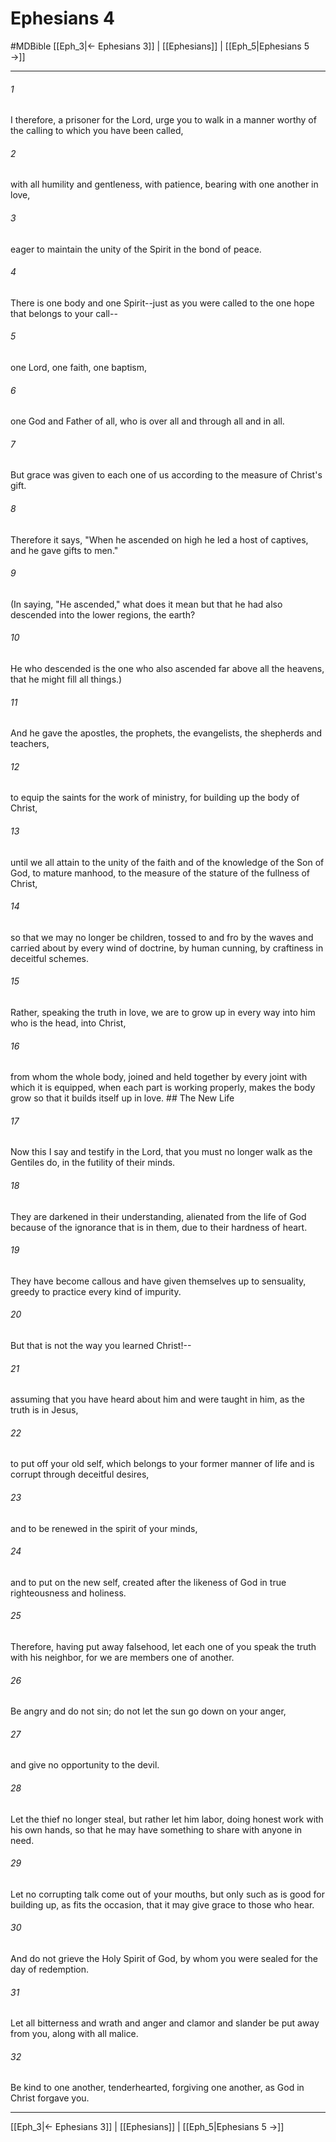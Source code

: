 # Ephesians 4
#MDBible
[[Eph_3|← Ephesians 3]] | [[Ephesians]] | [[Eph_5|Ephesians 5 →]]

***

###### 1 
I therefore, a prisoner for the Lord, urge you to walk in a manner worthy of the calling to which you have been called, 

###### 2 
with all humility and gentleness, with patience, bearing with one another in love, 

###### 3 
eager to maintain the unity of the Spirit in the bond of peace. 

###### 4 
There is one body and one Spirit--just as you were called to the one hope that belongs to your call-- 

###### 5 
one Lord, one faith, one baptism, 

###### 6 
one God and Father of all, who is over all and through all and in all. 

###### 7 
But grace was given to each one of us according to the measure of Christ's gift. 

###### 8 
Therefore it says, "When he ascended on high he led a host of captives, and he gave gifts to men." 

###### 9 
(In saying, "He ascended," what does it mean but that he had also descended into the lower regions, the earth? 

###### 10 
He who descended is the one who also ascended far above all the heavens, that he might fill all things.) 

###### 11 
And he gave the apostles, the prophets, the evangelists, the shepherds and teachers, 

###### 12 
to equip the saints for the work of ministry, for building up the body of Christ, 

###### 13 
until we all attain to the unity of the faith and of the knowledge of the Son of God, to mature manhood, to the measure of the stature of the fullness of Christ, 

###### 14 
so that we may no longer be children, tossed to and fro by the waves and carried about by every wind of doctrine, by human cunning, by craftiness in deceitful schemes. 

###### 15 
Rather, speaking the truth in love, we are to grow up in every way into him who is the head, into Christ, 

###### 16 
from whom the whole body, joined and held together by every joint with which it is equipped, when each part is working properly, makes the body grow so that it builds itself up in love. ## The New Life 

###### 17 
Now this I say and testify in the Lord, that you must no longer walk as the Gentiles do, in the futility of their minds. 

###### 18 
They are darkened in their understanding, alienated from the life of God because of the ignorance that is in them, due to their hardness of heart. 

###### 19 
They have become callous and have given themselves up to sensuality, greedy to practice every kind of impurity. 

###### 20 
But that is not the way you learned Christ!-- 

###### 21 
assuming that you have heard about him and were taught in him, as the truth is in Jesus, 

###### 22 
to put off your old self, which belongs to your former manner of life and is corrupt through deceitful desires, 

###### 23 
and to be renewed in the spirit of your minds, 

###### 24 
and to put on the new self, created after the likeness of God in true righteousness and holiness. 

###### 25 
Therefore, having put away falsehood, let each one of you speak the truth with his neighbor, for we are members one of another. 

###### 26 
Be angry and do not sin; do not let the sun go down on your anger, 

###### 27 
and give no opportunity to the devil. 

###### 28 
Let the thief no longer steal, but rather let him labor, doing honest work with his own hands, so that he may have something to share with anyone in need. 

###### 29 
Let no corrupting talk come out of your mouths, but only such as is good for building up, as fits the occasion, that it may give grace to those who hear. 

###### 30 
And do not grieve the Holy Spirit of God, by whom you were sealed for the day of redemption. 

###### 31 
Let all bitterness and wrath and anger and clamor and slander be put away from you, along with all malice. 

###### 32 
Be kind to one another, tenderhearted, forgiving one another, as God in Christ forgave you. 

***

[[Eph_3|← Ephesians 3]] | [[Ephesians]] | [[Eph_5|Ephesians 5 →]]
